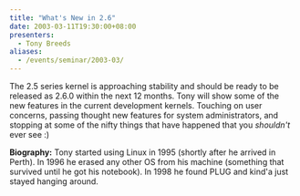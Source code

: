 ```yaml
---
title: "What's New in 2.6"
date: 2003-03-11T19:30:00+08:00
presenters:
  - Tony Breeds
aliases:
  - /events/seminar/2003-03/
---
```


The 2.5 series kernel is approaching stability and should be ready to
be released as 2.6.0 within the next 12 months. Tony will show some of
the new features in the current development kernels.  Touching on user
concerns, passing thought new features for system administrators, and
stopping at some of the nifty things that have happened that you
*shouldn't* ever see :)

<!--more-->

<!-- **Where:** Central TAFE Lecture Theatre, Perth -->

**Biography:** Tony started using Linux in 1995 (shortly after he
arrived in Perth). In 1996 he erased any other OS from his machine
(something that survived until he got his notebook). In 1998 he found
PLUG and kind'a just stayed hanging around.
